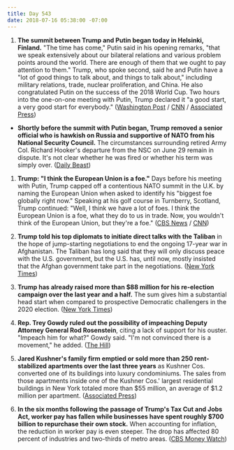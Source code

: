```yaml
---
title: Day 543
date: 2018-07-16 05:38:00 -07:00
---
```


1. **The summit between Trump and Putin began today in Helsinki, Finland.** "The time has come," Putin said in his opening remarks, "that we speak extensively about our bilateral relations and various problem points around the world. There are enough of them that we ought to pay attention to them." Trump, who spoke second, said he and Putin have a "lot of good things to talk about, and things to talk about," including military relations, trade, nuclear proliferation, and China. He also congratulated Putin on the success of the 2018 World Cup. Two hours into the one-on-one meeting with Putin, Trump declared it "a good start, a very good start for everybody." ([Washington Post](https://www.washingtonpost.com/politics/ahead-of-putin-summit-trump-faults-us-stupidity-for-poor-relations-with-russia/2018/07/16/297f671c-88c0-11e8-a345-a1bf7847b375_story.html?utm_term=.3ab2679bc19a) / [CNN](https://www.cnn.com/politics/live-news/trump-putin-helsinki/index.html) / [Associated Press](https://apnews.com/afd7db4f7c024a678c696da68edd15ce/The-Latest:-Trump-declares-'very-good-start'-to-Putin-summit))

* **Shortly before the summit with Putin began, Trump removed a senior official who is hawkish on Russia and supportive of NATO from his National Security Council.** The circumstances surrounding retired Army Col. Richard Hooker's departure from the NSC on June 29 remain in dispute. It's not clear whether he was fired or whether his term was simply over. ([Daily Beast](https://www.thedailybeast.com/russia-hawk-axed-from-national-security-council-right-before-trump-putin-summit))

1. **Trump: "I think the European Union is a foe."** Days before his meeting with Putin, Trump capped off a contentious NATO summit in the U.K. by naming the European Union when asked to identify his "biggest foe globally right now." Speaking at his golf course in Turnberry, Scotland, Trump continued: "Well, I think we have a lot of foes. I think the European Union is a foe, what they do to us in trade. Now, you wouldn't think of the European Union, but they're a foe." ([CBS News](https://www.cbsnews.com/news/donald-trump-interview-cbs-news-european-union-is-a-foe-ahead-of-putin-meeting-in-helsinki-jeff-glor/) / [CNN](https://www.cnn.com/2018/07/15/politics/donald-trump-european-union-foe/index.html))

2. **Trump told his top diplomats to initiate direct talks with the Taliban** in the hope of jump-starting negotiations to end the ongoing 17-year war in Afghanistan. The Taliban has long said that they will only discuss peace with the U.S. government, but the U.S. has, until now, mostly insisted that the Afghan government take part in the negotiations. ([New York Times](https://www.nytimes.com/2018/07/15/world/asia/afghanistan-taliban-direct-negotiations.html))

3. **Trump has already raised more than $88 million for his re-election campaign over the last year and a half.** The sum gives him a substantial head start when compared to prospective Democratic challengers in the 2020 election. ([New York Times](https://www.nytimes.com/2018/07/15/us/politics/trump-fundraising-campaign.html))

4. **Rep. Trey Gowdy ruled out the possibility of impeaching Deputy Attorney General Rod Rosenstein**, citing a lack of support for his ouster. "Impeach him for what?" Gowdy said. "I'm not convinced there is a movement," he added. ([The Hill](http://thehill.com/homenews/sunday-talk-shows/397127-gowdy-rules-out-rosenstein-impeachment))

5. **Jared Kushner's family firm emptied or sold more than 250 rent-stabilized apartments over the last three years** as Kushner Cos. converted one of its buildings into luxury condominiums. The sales from those apartments inside one of the Kushner Cos.' largest residential buildings in New York totaled more than $55 million, an average of $1.2 million per apartment. ([Associated Press](https://apnews.com/00b4e72ad95d4580ad3cb258b2c3444d))

6. **In the six months following the passage of Trump's Tax Cut and Jobs Act, worker pay has fallen while businesses have spent roughly $700 billion to repurchase their own stock.** When accounting for inflation, the reduction in worker pay is even steeper. The drop has affected 80 percent of industries and two-thirds of metro areas. ([CBS Money Watch](https://www.cbsnews.com/news/worker-wages-drop-while-companies-spend-billions-to-boost-stocks/))
